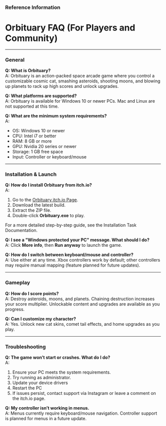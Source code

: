 ### Reference Information

# Orbituary FAQ (For Players and Community)
***
### General

**Q: What is Orbituary?**<br>
A: Orbituary is an action-packed space arcade game where you control a customizable cosmic cat, smashing asteroids, shooting moons, and blowing up planets to rack up high scores and unlock upgrades.

**Q: What platforms are supported?**<br>
A: Orbituary is available for Windows 10 or newer PCs. Mac and Linux are not supported at this time.

**Q: What are the minimum system requirements?**<br>
A:
- OS: Windows 10 or newer  
- CPU: Intel i7 or better  
- RAM: 8 GB or more  
- GPU: Nvidia 20 series or newer  
- Storage: 1 GB free space  
- Input: Controller or keyboard/mouse

***
### Installation & Launch

**Q: How do I install Orbituary from itch.io?**<br>
A: 
   1. Go to the [Orbituary itch.io Page](https://bismuth-bee-games.itch.io/orbituary).  
   2. Download the latest build.  
   3. Extract the ZIP file.  
   4. Double-click **Orbituary.exe** to play.  

For a more detailed step-by-step guide, see the Installation Task Documentation.

**Q: I see a "Windows protected your PC" message. What should I do?**<br>
A: Click **More info**, then **Run anyway** to launch the game.

**Q: How do I switch between keyboard/mouse and controller?**<br>
A: Use either at any time. Xbox controllers work by default; other controllers may require manual mapping (feature planned for future updates).

***
### Gameplay

**Q: How do I score points?**<br>
A: Destroy asteroids, moons, and planets. Chaining destruction increases your score multiplier. Unlockable content and upgrades are available as you progress.

**Q: Can I customize my character?**<br>
A: Yes. Unlock new cat skins, comet tail effects, and home upgrades as you play.

***
### Troubleshooting

**Q: The game won’t start or crashes. What do I do?**<br>
A:  
1. Ensure your PC meets the system requirements.  
2. Try running as administrator.  
3. Update your device drivers
4. Restart the PC
5. If issues persist, contact support via Instagram or leave a comment on the itch.io page.

**Q: My controller isn’t working in menus.**<br>
A: Menus currently require keyboard/mouse navigation. Controller support is planned for menus in a future update.

